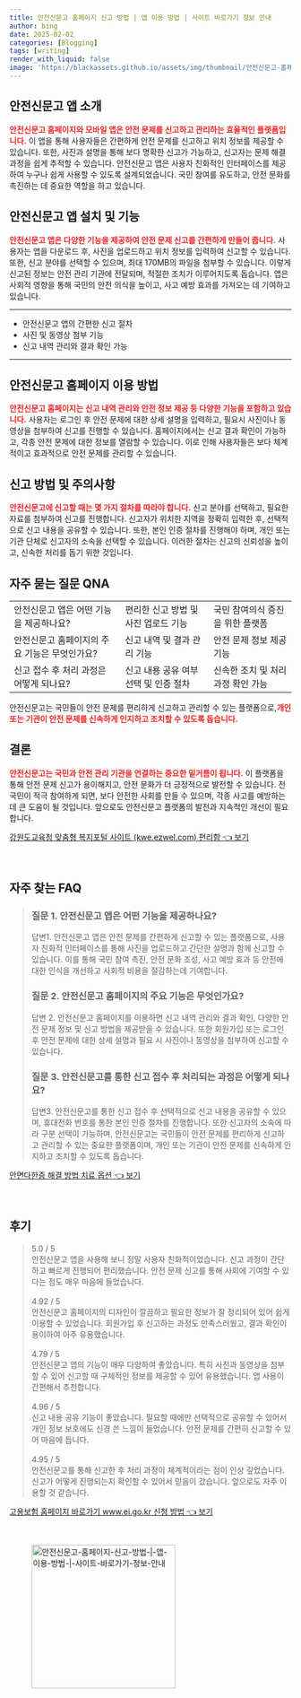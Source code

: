 ```yaml
---
title: 안전신문고 홈페이지 신고 방법 | 앱 이용 방법 | 사이트 바로가기 정보 안내
author: bing
date: 2025-02-02
categories: [Blogging]
tags: [writing]
render_with_liquid: false
image: 'https://blackassets.github.io/assets/img/thumbnail/안전신문고-홈페이지-신고-방법-|-앱-이용-방법-|-사이트-바로가기-정보-안내.webp'
---
```



<h2 id='안전신문고 앱 소개'>안전신문고 앱 소개</h2>

<p><b><span style="color: #ee2323;">안전신문고 홈페이지와 모바일 앱은 안전 문제를 신고하고 관리하는 효율적인 플랫폼입니다.</span></b> 이 앱을 통해 사용자들은 간편하게 안전 문제를 신고하고 위치 정보를 제공할 수 있습니다. 또한, 사진과 설명을 통해 보다 명확한 신고가 가능하고, 신고자는 문제 해결 과정을 쉽게 추적할 수 있습니다. 안전신문고 앱은 사용자 친화적인 인터페이스를 제공하여 누구나 쉽게 사용할 수 있도록 설계되었습니다. 국민 참여를 유도하고, 안전 문화를 촉진하는 데 중요한 역할을 하고 있습니다.</p>

<h2 id='안전신문고 앱 설치 및 기능'>안전신문고 앱 설치 및 기능</h2>

<p><b><span style="color: #ee2323;">안전신문고 앱은 다양한 기능을 제공하여 안전 문제 신고를 간편하게 만들어 줍니다.</span></b> 사용자는 앱을 다운로드 후, 사진을 업로드하고 위치 정보를 입력하여 신고할 수 있습니다. 또한, 신고 분야를 선택할 수 있으며, 최대 170MB의 파일을 첨부할 수 있습니다. 이렇게 신고된 정보는 안전 관리 기관에 전달되며, 적절한 조치가 이루어지도록 돕습니다. 앱은 사회적 영향을 통해 국민의 안전 의식을 높이고, 사고 예방 효과를 가져오는 데 기여하고 있습니다.</p>

<hr />

<ul>
    <li>안전신문고 앱의 간편한 신고 절차</li>
    <li>사진 및 동영상 첨부 기능</li>
    <li>신고 내역 관리와 결과 확인 가능</li>
</ul>

<hr />

<h2 id='안전신문고 홈페이지 이용 방법'>안전신문고 홈페이지 이용 방법</h2>

<p><b><span style="color: #ee2323;">안전신문고 홈페이지는 신고 내역 관리와 안전 정보 제공 등 다양한 기능을 포함하고 있습니다.</span></b> 사용자는 로그인 후 안전 문제에 대한 상세 설명을 입력하고, 필요시 사진이나 동영상을 첨부하여 신고를 진행할 수 있습니다. 홈페이지에서는 신고 결과 확인이 가능하고, 각종 안전 문제에 대한 정보를 열람할 수 있습니다. 이로 인해 사용자들은 보다 체계적이고 효과적으로 안전 문제를 관리할 수 있습니다.</p>

<h2 id='신고 방법 및 주의사항'>신고 방법 및 주의사항</h2>

<p><b><span style="color: #ee2323;">안전신문고에 신고할 때는 몇 가지 절차를 따라야 합니다.</span></b> 신고 분야를 선택하고, 필요한 자료를 첨부하여 신고를 진행합니다. 신고자가 위치한 지역을 정확히 입력한 후, 선택적으로 신고 내용을 공유할 수 있습니다. 또한, 본인 인증 절차를 진행해야 하며, 개인 또는 기관 단체로 신고자의 소속을 선택할 수 있습니다. 이러한 절차는 신고의 신뢰성을 높이고, 신속한 처리를 돕기 위한 것입니다.</p>

<h2 id='자주 묻는 질문 QNA'>자주 묻는 질문 QNA</h2>

<table>
    <tr>
        <td>안전신문고 앱은 어떤 기능을 제공하나요?</td>
        <td>편리한 신고 방법 및 사진 업로드 기능</td>
        <td>국민 참여의식 증진을 위한 플랫폼</td>
    </tr>
    <tr>
        <td>안전신문고 홈페이지의 주요 기능은 무엇인가요?</td>
        <td>신고 내역 및 결과 관리 기능</td>
        <td>안전 문제 정보 제공 기능</td>
    </tr>
    <tr>
        <td>신고 접수 후 처리 과정은 어떻게 되나요?</td>
        <td>신고 내용 공유 여부 선택 및 인증 절차</td>
        <td>신속한 조치 및 처리 과정 확인 가능</td>
    </tr>
</table>

<p>안전신문고는 국민들이 안전 문제를 편리하게 신고하고 관리할 수 있는 플랫폼으로,<b><span style="color: #ee2323;">개인 또는 기관이 안전 문제를 신속하게 인지하고 조치할 수 있도록 돕습니다.</span></b></p>

<h2 id='결론'>결론</h2>

<p><b><span style="color: #ee2323;">안전신문고는 국민과 안전 관리 기관을 연결하는 중요한 밑거름이 됩니다.</span></b> 이 플랫폼을 통해 안전 문제 신고가 용이해지고, 안전 문화가 더 긍정적으로 발전할 수 있습니다. 전 국민이 적극 참여하게 되면, 보다 안전한 사회를 만들 수 있으며, 각종 사고를 예방하는 데 큰 도움이 될 것입니다. 앞으로도 안전신문고 플랫폼의 발전과 지속적인 개선이 필요합니다.</p>


<p><a class="click-button" title="강원도교육청 맞춤형 복지포털 사이트 (kwe.ezwel.com) 편리함" href="https://blackassets.github.io/posts/%EA%B0%95%EC%9B%90%EB%8F%84%EA%B5%90%EC%9C%A1%EC%B2%AD-%EB%A7%9E%EC%B6%A4%ED%98%95-%EB%B3%B5%EC%A7%80%ED%8F%AC%ED%84%B8-%EC%82%AC%EC%9D%B4%ED%8A%B8-(kwe.ezwel.com)-%ED%8E%B8%EB%A6%AC%ED%95%A8/" rel="dofollow">강원도교육청 맞춤형 복지포털 사이트 (kwe.ezwel.com) 편리함 👈 보기</a></p><br>
<h2 id='자주_찾는_FAQ'>자주 찾는 FAQ</h2>
<div itemscope="" itemtype="https://schema.org/FAQPage"> 
<blockquote> 
<div itemscope="" itemprop="mainEntity" itemtype="https://schema.org/Question"> 
<h3 itemprop="name">질문 1. 안전신문고 앱은 어떤 기능을 제공하나요?</h3> 
<div itemscope="" itemprop="acceptedAnswer" itemtype="https://schema.org/Answer"> 
<span itemprop="text"> 
<p>답변1. 안전신문고 앱은 안전 문제를 간편하게 신고할 수 있는 플랫폼으로, 사용자 친화적 인터페이스를 통해 사진을 업로드하고 간단한 설명과 함께 신고할 수 있습니다. 이를 통해 국민 참여 촉진, 안전 문화 조성, 사고 예방 효과 등 안전에 대한 인식을 개선하고 사회적 비용을 절감하는데 기여합니다.</p> 
</span> 
</div> 
</div> 

<div itemscope="" itemprop="mainEntity" itemtype="https://schema.org/Question"> 
<h3 itemprop="name">질문 2. 안전신문고 홈페이지의 주요 기능은 무엇인가요?</h3> 
<div itemscope="" itemprop="acceptedAnswer" itemtype="https://schema.org/Answer"> 
<span itemprop="text"> 
<p>답변 2. 안전신문고 홈페이지를 이용하면 신고 내역 관리와 결과 확인, 다양한 안전 문제 정보 및 신고 방법을 제공받을 수 있습니다. 또한 회원가입 또는 로그인 후 안전 문제에 대한 상세 설명과 필요 시 사진이나 동영상을 첨부하여 신고할 수 있습니다.</p> 
</span> 
</div> 
</div> 

<div itemscope="" itemprop="mainEntity" itemtype="https://schema.org/Question"> 
<h3 itemprop="name">질문 3. 안전신문고를 통한 신고 접수 후 처리되는 과정은 어떻게 되나요?</h3> 
<div itemscope="" itemprop="acceptedAnswer" itemtype="https://schema.org/Answer"> 
<span itemprop="text"> 
<p>답변3. 안전신문고를 통한 신고 접수 후 선택적으로 신고 내용을 공유할 수 있으며, 휴대전화 번호를 통한 본인 인증 절차를 진행합니다. 또한 신고자의 소속에 따라 구분 선택이 가능하며, 안전신문고는 국민들이 안전 문제를 편리하게 신고하고 관리할 수 있는 중요한 플랫폼이며, 개인 또는 기관이 안전 문제를 신속하게 인지하고 조치할 수 있도록 돕습니다.</p> 
</span> 
</div> 
</div> 
</blockquote> 
</div>
<p><a class="click-button" title="안면다한증 해결 방법 치료 옵션" href="https://blackassets.github.io/posts/%EC%95%88%EB%A9%B4%EB%8B%A4%ED%95%9C%EC%A6%9D-%ED%95%B4%EA%B2%B0-%EB%B0%A9%EB%B2%95-%EC%B9%98%EB%A3%8C-%EC%98%B5%EC%85%98/" rel="dofollow">안면다한증 해결 방법 치료 옵션 👈 보기</a></p><br>
<h2 id='후기'>후기</h2>
<div itemscope itemtype="https://schema.org/Product">
  <blockquote>
  <div itemprop="review" itemscope itemtype="https://schema.org/Review">
      <div itemprop="reviewRating" itemscope itemtype="https://schema.org/Rating"> <span itemprop="ratingValue">5.0</span> / <span itemprop="bestRating">5</span> </div>
      <span itemprop="reviewBody">안전신문고 앱을 사용해 보니 정말 사용자 친화적이었습니다. 신고 과정이 간단하고 빠르게 진행되어 편리했습니다. 안전 문제 신고를 통해 사회에 기여할 수 있다는 점도 매우 마음에 들었습니다.</span>
  </div>
  <br>
  <div itemprop="review" itemscope itemtype="https://schema.org/Review">
      <div itemprop="reviewRating" itemscope itemtype="https://schema.org/Rating"> <span itemprop="ratingValue">4.92</span> / <span itemprop="bestRating">5</span> </div>
      <span itemprop="reviewBody">안전신문고 홈페이지의 디자인이 깔끔하고 필요한 정보가 잘 정리되어 있어 쉽게 이용할 수 있었습니다. 회원가입 후 신고하는 과정도 만족스러웠고, 결과 확인이 용이하여 아주 유용했습니다.</span>
  </div>
  <br>
  <div itemprop="review" itemscope itemtype="https://schema.org/Review">
      <div itemprop="reviewRating" itemscope itemtype="https://schema.org/Rating"> <span itemprop="ratingValue">4.79</span> / <span itemprop="bestRating">5</span> </div>
      <span itemprop="reviewBody">안전신문고 앱의 기능이 매우 다양하여 좋았습니다. 특히 사진과 동영상을 첨부할 수 있어 신고할 때 구체적인 정보를 제공할 수 있어 유용했습니다. 앱 사용이 간편해서 추천합니다.</span>
  </div>
  <br>
  <div itemprop="review" itemscope itemtype="https://schema.org/Review">
      <div itemprop="reviewRating" itemscope itemtype="https://schema.org/Rating"> <span itemprop="ratingValue">4.96</span> / <span itemprop="bestRating">5</span> </div>
      <span itemprop="reviewBody">신고 내용 공유 기능이 좋았습니다. 필요할 때에만 선택적으로 공유할 수 있어서 개인 정보 보호에도 신경 쓴 느낌이 들었습니다. 안전 문제를 간편히 신고할 수 있어 마음에 듭니다.</span>
  </div>
  <br>
  <div itemprop="review" itemscope itemtype="https://schema.org/Review">
      <div itemprop="reviewRating" itemscope itemtype="https://schema.org/Rating"> <span itemprop="ratingValue">4.95</span> / <span itemprop="bestRating">5</span> </div>
      <span itemprop="reviewBody">안전신문고를 통해 신고한 후 처리 과정이 체계적이라는 점이 인상 깊었습니다. 신고가 어떻게 진행되는지 확인할 수 있어서 믿음이 갔습니다. 앞으로도 자주 이용할 것 같습니다.</span>
  </div>
  </blockquote>
</div>
<p><a class="click-button" title="고용보험 홈페이지 바로가기 www.ei.go.kr 신청 방법" href="https://blackassets.github.io/posts/%EA%B3%A0%EC%9A%A9%EB%B3%B4%ED%97%98-%ED%99%88%ED%8E%98%EC%9D%B4%EC%A7%80-%EB%B0%94%EB%A1%9C%EA%B0%80%EA%B8%B0-www.ei.go.kr-%EC%8B%A0%EC%B2%AD-%EB%B0%A9%EB%B2%95/" rel="dofollow">고용보험 홈페이지 바로가기 www.ei.go.kr 신청 방법 👈 보기</a></p><br>
<figure class="image"><img src="https://blackassets.github.io/assets/img/thumbnail/안전신문고-홈페이지-신고-방법-|-앱-이용-방법-|-사이트-바로가기-정보-안내.webp" alt="안전신문고-홈페이지-신고-방법-|-앱-이용-방법-|-사이트-바로가기-정보-안내" width="256" height="256"></figure>